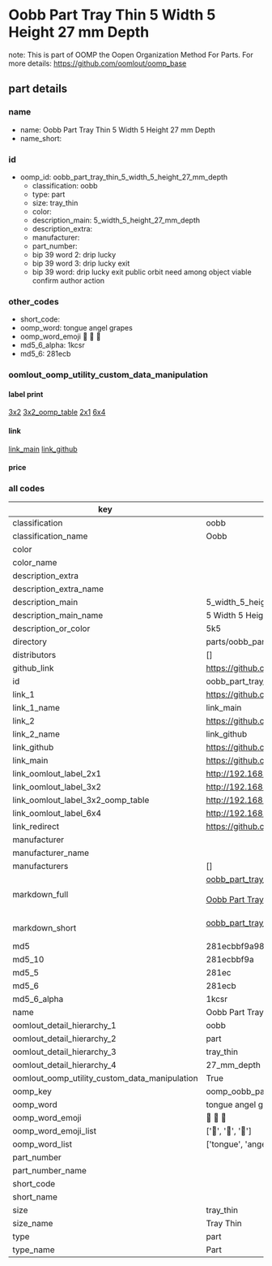 # Oobb Part Tray Thin 5 Width 5 Height 27 mm Depth  

note: This is part of OOMP the Oopen Organization Method For Parts. For more details: https://github.com/oomlout/oomp_base

##  part details
  







### name
* name: Oobb Part Tray Thin 5 Width 5 Height 27 mm Depth
* name_short: 
### id
* oomp_id: oobb_part_tray_thin_5_width_5_height_27_mm_depth
  * classification: oobb
  * type: part
  * size: tray_thin
  * color: 
  * description_main: 5_width_5_height_27_mm_depth
  * description_extra: 
  * manufacturer: 
  * part_number: 
  * bip 39 word 2: drip lucky
  * bip 39 word 3: drip lucky exit
  * bip 39 word: drip lucky exit public orbit need among object viable confirm author action

### other_codes
* short_code: 
* oomp_word: tongue angel grapes
* oomp_word_emoji :tongue: :angel: :grapes:
* md5_6_alpha: 1kcsr
* md5_6: 281ecb






### oomlout_oomp_utility_custom_data_manipulation
#### label print
[3x2](http://192.168.1.245:1112/?label=oomp%201kcsr)
[3x2_oomp_table](http://192.168.1.108:1112/?label=oomp%201kcsr)
[2x1](http://192.168.1.242:1112/?label=oomp%201kcsr)
[6x4](http://192.168.1.55:1112/?label=oomp%201kcsr)    

#### link

[link_main](https://github.com/oomlout/oomlout_oomp_version_1_messy/tree/main/parts/oobb_part_tray_thin_5_width_5_height_27_mm_depth) [link_github](https://github.com/oomlout/oomlout_oomp_version_1_messy/tree/main/parts/oobb_part_tray_thin_5_width_5_height_27_mm_depth)                             

#### price







### all codes 
| key | value |  
| --- | --- |  
| classification | oobb |  
| classification_name | Oobb |  
| color |  |  
| color_name |  |  
| description_extra |  |  
| description_extra_name |  |  
| description_main | 5_width_5_height_27_mm_depth |  
| description_main_name | 5 Width 5 Height 27 mm Depth |  
| description_or_color | 5k5 |  
| directory | parts/oobb_part_tray_thin_5_width_5_height_27_mm_depth |  
| distributors | [] |  
| github_link | https://github.com/oomlout/oomlout_oomp_part_src/tree/main/parts/oobb_part_tray_thin_5_width_5_height_27_mm_depth |  
| id | oobb_part_tray_thin_5_width_5_height_27_mm_depth |  
| link_1 | https://github.com/oomlout/oomlout_oomp_version_1_messy/tree/main/parts/oobb_part_tray_thin_5_width_5_height_27_mm_depth |  
| link_1_name | link_main |  
| link_2 | https://github.com/oomlout/oomlout_oomp_version_1_messy/tree/main/parts/oobb_part_tray_thin_5_width_5_height_27_mm_depth |  
| link_2_name | link_github |  
| link_github | https://github.com/oomlout/oomlout_oomp_version_1_messy/tree/main/parts/oobb_part_tray_thin_5_width_5_height_27_mm_depth |  
| link_main | https://github.com/oomlout/oomlout_oomp_version_1_messy/tree/main/parts/oobb_part_tray_thin_5_width_5_height_27_mm_depth |  
| link_oomlout_label_2x1 | http://192.168.1.242:1112/?label=oomp%201kcsr |  
| link_oomlout_label_3x2 | http://192.168.1.245:1112/?label=oomp%201kcsr |  
| link_oomlout_label_3x2_oomp_table | http://192.168.1.108:1112/?label=oomp%201kcsr |  
| link_oomlout_label_6x4 | http://192.168.1.55:1112/?label=oomp%201kcsr |  
| link_redirect | https://github.com/oomlout/oomlout_oomp_version_1_messy/tree/main/parts/oobb_part_tray_thin_5_width_5_height_27_mm_depth |  
| manufacturer |  |  
| manufacturer_name |  |  
| manufacturers | [] |  
| markdown_full | [oobb_part_tray_thin_5_width_5_height_27_mm_depth](none)<br>[](none)<br>[Oobb Part Tray Thin 5 Width 5 Height 27 Mm Depth](none)<br><br> |  
| markdown_short | [oobb_part_tray_thin_5_width_5_height_27_mm_depth](none)<br><br> |  
| md5 | 281ecbbf9a9800fe4f4dfad09fe12a19 |  
| md5_10 | 281ecbbf9a |  
| md5_5 | 281ec |  
| md5_6 | 281ecb |  
| md5_6_alpha | 1kcsr |  
| name | Oobb Part Tray Thin 5 Width 5 Height 27 mm Depth |  
| oomlout_detail_hierarchy_1 | oobb |  
| oomlout_detail_hierarchy_2 | part |  
| oomlout_detail_hierarchy_3 | tray_thin |  
| oomlout_detail_hierarchy_4 | 27_mm_depth |  
| oomlout_oomp_utility_custom_data_manipulation | True |  
| oomp_key | oomp_oobb_part_tray_thin_5_width_5_height_27_mm_depth |  
| oomp_word | tongue angel grapes |  
| oomp_word_emoji | :tongue: :angel: :grapes: |  
| oomp_word_emoji_list | [':tongue:', ':angel:', ':grapes:'] |  
| oomp_word_list | ['tongue', 'angel', 'grapes'] |  
| part_number |  |  
| part_number_name |  |  
| short_code |  |  
| short_name |  |  
| size | tray_thin |  
| size_name | Tray Thin |  
| type | part |  
| type_name | Part |  
